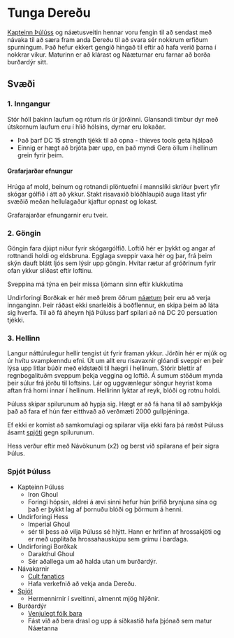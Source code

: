 # Tunga Dereðu

[Kapteinn Þúlúss](/npcs/thuluss.md) og náætusveitin hennar voru fengin til að 
sendast með návaka til að særa fram anda Dereðu til að svara sér nokkrum 
erfiðum spurningum. Það hefur ekkert gengið hingað til eftir að hafa verið 
þarna í nokkrar vikur. Maturinn er að klárast og Náæturnar eru farnar að borða 
burðardýr sitt.

## Svæði 

### 1. Inngangur
Stór hóll þakinn laufum og rótum rís úr jörðinni. Glansandi timbur dyr með 
útskornum laufum eru í hlið hólsins, dyrnar eru lokaðar.
- Það þarf DC 15 strength tjékk til að opna - thieves tools geta hjálpað
- Einnig er hægt að brjóta þær upp, en það myndi Gera öllum í hellinum grein 
  fyrir þeim.

#### Grafarjarðar efnungur
Hrúga af mold, beinum og rotnandi plöntuefni í mannslíki skríður þvert yfir 
skógar gólfið í átt að ykkur. Stakt risavaxið blóðhlaupið auga litast yfir 
svæðið meðan hellulagaður kjaftur opnast og lokast. 

Grafarajarðar efnungarnir eru tveir.

### 2. Göngin
Göngin fara djúpt niður fyrir skógargólfið. Loftið hér er þykkt og angar af 
rottnandi holdi og eldsbruna. Egglaga sveppir vaxa hér og þar, frá þeim skýn 
dauft blátt ljós sem lýsir upp göngin. Hvítar rætur af gróðrinum fyrir ofan 
ykkur sliðast eftir loftinu.

Sveppina má týna en þeir missa ljómann sinn eftir klukkutíma

Undirforingi Borðkak er hér með þrem öðrum [náætum](
https://www.dndbeyond.com/monsters/ghoul) þeir eru að verja innganginn. Þeir 
ráðast ekki snarleiðis á boðflennur, en skipa þeim að láta sig hverfa. Til að 
fá áheyrn hjá Þúluss þarf spilari að ná DC 20 persuation tjékki.

### 3. Hellinn
Langur náttúrulegur hellir tengist út fyrir framan ykkur. Jörðin hér er mjúk og
úr hvítu svampkenndu efni. Út um allt eru risavaxnir glóandi sveppir en þeir 
lýsa upp litlar búðir með eldstæði til hægri í hellinum. Stórir blettir af 
regnbogalituðm sveppum þekja veggina og loftið. Á sumum stöðum mynda þeir súlur
frá jörðu til loftsins. Lár og uggvænlegur söngur heyrist koma aftan frá horni
innar í hellinum. Hellirinn lyktar af reyk, blóði og rotnu holdi.

Þúluss skipar spilurunum að hypja sig. Hægt er að fá hana til að samþykkja það
að fara ef hún fær eitthvað að verðmæti 2000 gullpjéninga. 

Ef ekki er komist að samkomulagi og spilarar vilja ekki fara þá ræðst Þúluss 
ásamt [spjóti](https://www.dndbeyond.com/monsters/ghoul) gegn spilurunum.

Hess verður eftir með Návökunum (x2) og berst við spilarana ef þeir sigra 
Þúlus.


### Spjót Þúluss
- Kapteinn Þúluss
  - Iron Ghoul 
  - Foringi hópsin, aldrei á ævi sinni hefur hún þrifið brynjuna 
    sína og það er þykkt lag af þornuðu blóði og þörmum á henni.
- Undirforingi Hess
  - Imperial Ghoul
  - sér til þess að vilja Þúluss sé hlýtt. Hann er hrifinn af 
    hrossakjöti og er með upplitaða hrossahauskúpu sem grímu í bardaga.
- Undirforingi Borðkak
  - Darakthul Ghoul
  - Sér aðallega um að halda utan um burðardýr.
- Návakarnir
  - [Cult fanatics](https://www.dndbeyond.com/monsters/cult-fanatic)
  - Hafa verkefnið að vekja anda Dereðu.
- [Spjót](https://www.dndbeyond.com/monsters/ghoul)
  - Hermennirnir í sveitinni, almennt mjög hlýðnir.
- Burðardýr
  - [Venjulegt fólk bara](https://www.dndbeyond.com/monsters/commoner)
  - Fást við að bera drasl og upp á síðkastið hafa þjónað sem matur Náætanna
